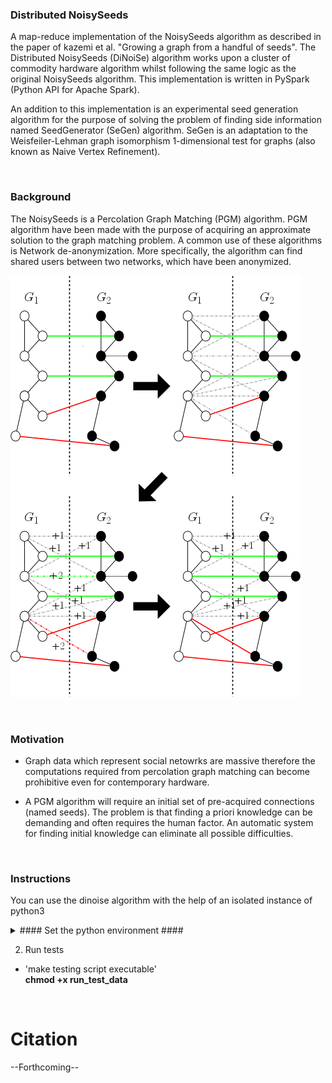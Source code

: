 ### Distributed NoisySeeds ###
A map-reduce implementation of the NoisySeeds algorithm as described in the paper of kazemi et al. "Growing a graph from a handful 
of seeds". The Distributed NoisySeeds (DiNoiSe) algorithm works upon a cluster of commodity hardware algorithm whilst following 
the same logic as the original NoisySeeds algorithm. This implementation is written in PySpark (Python API for Apache Spark).

An addition to this implementation is an experimental seed generation algorithm for the purpose of solving the problem of finding 
side information named SeedGenerator (SeGen) algorithm. SeGen is an adaptation to the Weisfeiler-Lehman graph isomorphism 
1-dimensional test for graphs (also known as Naive Vertex Refinement).


<br/>


### Background ###
The NoisySeeds is a Percolation Graph Matching (PGM) algorithm. PGM algorithm have been made with the purpose of acquiring an 
approximate solution to the graph matching problem. A common use of these algorithms is Network de-anonymization. More 
specifically, the algorithm can find shared users between two networks, which have been anonymized.

![](ns_step.png)


<br/>


### Motivation ###
* Graph data which represent social netowrks are massive therefore the computations required from percolation graph matching can become prohibitive even for contemporary hardware.

* A PGM algorithm will require an initial set of pre-acquired connections (named seeds). The problem is that finding a priori 
knowledge can be demanding and often requires the human factor. An automatic system for finding initial knowledge can eliminate all 
possible difficulties.


<br/>


### Instructions ###
You can use the dinoise algorithm with the help of an isolated instance of python3

<details>
 
 <summary>#### Set the python environment ####</summary>

  * 'clone project' <br/>__git clone https://github.com/chdavalas/distributed_noisy_seeds.git__<br/>
  
  * 'change directory to project folder' <br/>__cd [parent/directory]/distributed_noisy_seeds__<br/>
  
  * 'ensure python-pip has been installed' <br/>__sudo apt-get install python3-pip__<br/>
  
  * 'ensure virtualenv has been installed' <br/>__pip3 install virtualenv__<br/>
  
  * 'create new python3 environment with virtualenv' <br/>__which python3; virtualenv -p {python3 dir} env__<br/>

  * 'activate environment' <br/>__source env/bin/activate__<br/>
  
  * 'install suggested requirements and check if properly installed' <br/ __pip3 install -r requirements.txt; pip3 freeze__<br/>

</details>


2. Run tests

  * 'make testing script executable' <br/> __chmod +x run_test_data__<br/>

<br/>


# Citation
--Forthcoming--
